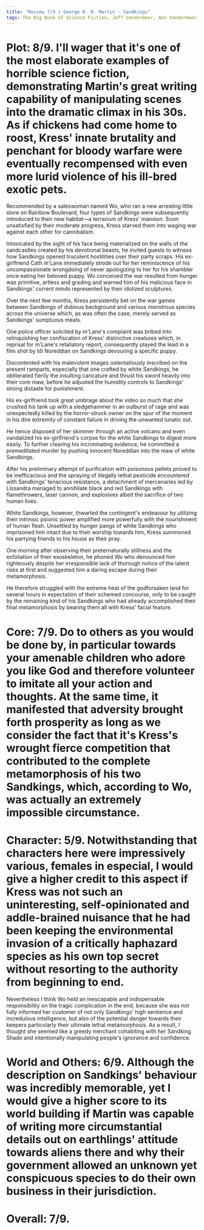 ```yaml
---
title: "Review 7/9 | George R. R. Martin - Sandkings"
tags: The Big Book of Science Fiction, Jeff Vandermeer, Ann Vandermeer, short story, novelette, science fiction, 1948-, 1979
---
```




# Plot: 8/9. I'll wager that it's one of the most elaborate examples of horrible science fiction, demonstrating Martin's great writing capability of manipulating scenes into the dramatic climax in his 30s. As if chickens had come home to roost, Kress' innate brutality and penchant for bloody warfare were eventually recompensed with even more lurid violence of his ill-bred exotic pets.
Recommended by a saleswoman named Wo, who ran a new arresting little store on Rainbow Boulevard, four types of Sandkings were subsequently introduced to their new habitat—a terrarium of Kress' mansion. Soon unsatisfied by their moderate progress, Kress starved them into waging war against each other for cannibalism.

Intoxicated by the sight of his face being materialized on the walls of the sandcastles created by his devotional beasts, he invited guests to witness how Sandkings opened truculent hostilities over their party scraps. His ex-girlfriend Cath m'Lane immediately strode out for her reminiscence of his uncompassionate wrongdoing of never apologizing to her for his shambler once eating her beloved puppy. Wo conceived the war resulted from hunger was primitive, artless and grading and warned him of his malicious face in Sandkings' current minds represented by their idolized sculptures.

Over the next few months, Kress persistently bet on the war games between Sandkings of dubious background and various monstrous species across the universe which, as was often the case, merely served as Sandkings' sumptuous meals.

One police officer solicited by m'Lane's complaint was bribed into relinquishing her confiscation of Kress' distinctive creatures which, in reprisal for m'Lane's retaliatory report, consequently played the lead in a film shot by Idi Noreddian on Sandkings devouring a specific puppy.

Discontented with his malevolent images ostentatiously inscribed on the present ramparts, especially that one crafted by white Sandkings, he obliterated fierily the insulting caricature and thrust his sword heavily into their core maw, before he adjusted the humidity controls to Sandkings' strong distaste for punishment.

His ex-girlfriend took great umbrage about the video so much that she crushed his tank up with a sledgehammer in an outburst of rage and was unexpectedly killed by the horror-struck owner on the spur of the moment in his dire extremity of constant failure in driving the unwanted lunatic out.

He hence disposed of her skimmer through an active volcano and even vandalized his ex-girlfriend's corpse for the white Sandkings to digest more easily. To further clearing his incriminating evidence, he committed a premeditated murder by pushing innocent Noreddian into the maw of white Sandkings.

After his preliminary attempt of purification with poisonous pellets proved to be inefficacious and the spraying of illegally lethal pesticide encountered with Sandkings' tenacious resistance, a detachment of mercenaries led by Lissandra managed to annihilate black and red Sandkings with flamethrowers, laser cannon, and explosives albeit the sacrifice of two human lives. 

White Sandkings, however, thwarted the contingent's endeavour by utilizing their intrinsic psionic power amplified more powerfully with the nourishment of human flesh. Unsettled by hunger pangs of white Sandkings who imprisoned him intact due to their worship towards him, Kress summoned his partying friends to his house as their pray. 

One morning after observing their preternaturally stillness and the exfoliation of their exoskeleton, he phoned Wo who denounced him righteously despite her irresponsible lack of thorough notice of the latent risks at first and suggested him a daring escape during their metamorphosis. 

He therefore struggled with the extreme heat of the godforsaken land for several hours in expectation of their schemed concourse, only to be caught by the remaining kind of his Sandkings who had already accomplished their final metamorphosis by bearing them all with Kress' facial feature.





# Core: 7/9. Do to others as you would be done by, in particular towards your amenable children who adore you like God and therefore volunteer to imitate all your action and thoughts. At the same time, it manifested that adversity brought forth prosperity as long as we consider the fact that it's Kress's wrought fierce competition that contributed to the complete metamorphosis of his two Sandkings, which, according to Wo, was actually an extremely impossible circumstance.


# Character: 5/9. Notwithstanding that characters here were impressively various, females in especial, I would give a higher credit to this aspect if Kress was not such an uninteresting, self-opinionated and addle-brained nuisance that he had been keeping the environmental invasion of a critically haphazard species as his own top secret without resorting to the authority from beginning to end.


Nevertheless I think Wo held an inescapable and indispensable responsibility on the tragic complication in the end, because she was not fully informed her customer of not only Sandkings' high sentience and incredulous intelligence, but also of the potential danger towards their keepers particularly their ultimate lethal metamorphosis. As a result, I thought she seemed like a greedy merchant cohabiting with her Sandking Shade and intentionally manipulating people's ignorance and confidence.



# World and Others: 6/9. Although the description on Sandkings' behaviour was incredibly memorable, yet I would give a higher score to its world building if Martin was capable of writing more circumstantial details out on earthlings' attitude towards aliens there and why their government allowed an unknown yet conspicuous species to do their own business in their jurisdiction.



# Overall: 7/9. 
